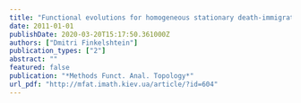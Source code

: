 ```yaml
---
title: "Functional evolutions for homogeneous stationary death-immigration spatial dynamics"
date: 2011-01-01
publishDate: 2020-03-20T15:17:50.361000Z
authors: ["Dmitri Finkelshtein"]
publication_types: ["2"]
abstract: ""
featured: false
publication: "*Methods Funct. Anal. Topology*"
url_pdf: "http://mfat.imath.kiev.ua/article/?id=604"
---
```


